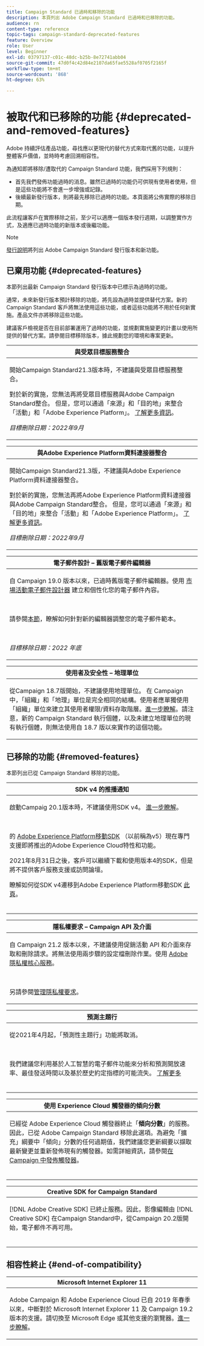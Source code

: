 ```yaml
---
title: Campaign Standard 已過時和移除的功能
description: 本頁列出 Adobe Campaign Standard 已過時和已移除的功能。
audience: rn
content-type: reference
topic-tags: campaign-standard-deprecated-features
feature: Overview
role: User
level: Beginner
exl-id: 03797137-c01c-48dc-b25b-8e72741abb04
source-git-commit: 47d0f4c42d84e2107da65fae5528af0705f2165f
workflow-type: tm+mt
source-wordcount: '868'
ht-degree: 63%

---
```


# 被取代和已移除的功能 {#deprecated-and-removed-features}

Adobe 持續評估產品功能，尋找應以更現代的替代方式來取代舊的功能，以提升整體客戶價值，並時時考慮回溯相容性。

為通知即將移除/遭取代的 Campaign Standard 功能，我們採用下列規則：

* 首先我們發佈功能過時的消息。雖然已過時的功能仍可供現有使用者使用，但是這些功能將不會進一步增強或記錄。
* 後續最新發行版本，則將最先移除已過時的功能。本頁面將公佈實際的移除日期。

此流程讓客戶在實際移除之前，至少可以適應一個版本發行週期，以調整實作方式，及適應已過時功能的新版本或後繼功能。

>[!NOTE]
>[發行說明](../../rn/using/release-notes.md)將列出 Adobe Campaign Standard 發行版本和新功能。


## 已棄用功能 {#deprecated-features}

本節列出最新 Campaign Standard 發行版本中已標示為過時的功能。

通常，未來新發行版本預計移除的功能，將先設為過時並提供替代方案。新的 Campaign Standard 客戶將無法使用這些功能，或者這些功能將不用於任何新實施。產品文件亦將移除這些功能。

建議客戶檢視是否在目前部署運用了過時的功能，並規劃實施變更的計畫以使用所提供的替代方案。請參閱目標移除版本，據此規劃您的環境和專案更新。

<table> 
 <thead> 
  <tr> 
   <th> <strong>與受眾目標服務整合</strong><br /> </th> 
  </tr> 
 </thead> 
 <tbody> 
  <tr> 
   <td> <p> 開始Campaign Standard21.3版本時，不建議與受眾目標服務整合。 </p>
   <p>對於新的實施，您無法再將受眾目標服務與Adobe Campaign Standard整合。 但是，您可以通過「來源」和「目的地」來整合「活動」和「Adobe Experience Platform」。 <a href="https://experienceleague.adobe.com/docs/campaign-standard/using/integrating-with-adobe-cloud/adobe-experience-platform/aep-sources-destinations/get-started-sources-destinations.html?lang=en">了解更多資訊</a>。</p>
     <em>目標刪除日期：2022年9月</em></p>
     </td> 
  </tr> 
 </tbody> 
</table>

<table> 
 <thead> 
  <tr> 
   <th> <strong>與Adobe Experience Platform資料連接器整合</strong><br /> </th> 
  </tr> 
 </thead> 
 <tbody> 
  <tr> 
   <td> <p> 開始Campaign Standard21.3版，不建議與Adobe Experience Platform資料連接器整合。 </p>
   <p>對於新的實施，您無法再將Adobe Experience Platform資料連接器與Adobe Campaign Standard整合。 但是，您可以通過「來源」和「目的地」來整合「活動」和「Adobe Experience Platform」。 <a href="https://experienceleague.adobe.com/docs/campaign-standard/using/integrating-with-adobe-cloud/adobe-experience-platform/aep-sources-destinations/get-started-sources-destinations.html?lang=en">了解更多資訊</a>。</p>
     <em>目標刪除日期：2022年9月</em></p>
     </td> 
  </tr> 
 </tbody> 
</table>


<table> 
 <thead> 
  <tr> 
   <th> <strong>電子郵件設計 – 舊版電子郵件編輯器</strong><br /> </th> 
  </tr> 
 </thead> 
 <tbody> 
  <tr> 
   <td> <p>自 Campaign 19.0 版本以來，已過時舊版電子郵件編輯器。使用 <a href="https://experienceleague.adobe.com/docs/campaign-standard/using/designing-content/designing-content-in-adobe-campaign.html">市場活動電子郵件設計器</a> 建立和個性化您的電子郵件內容。 </p></br>
   <p>請參閱<a href="https://experienceleague.adobe.com/docs/campaign-standard/using/designing-content/building-email-content/using-existing-content.html">本節</a>，瞭解如何針對新的編輯器調整您的電子郵件範本。</p></br>
  <p> 
  <em>目標移除日期：2022 年底</em></p>
   </td> 
  </tr> 
 </tbody> 
</table>

<table> 
 <thead> 
  <tr> 
   <th> <strong>使用者及安全性 – 地理單位</strong><br /> </th> 
  </tr> 
 </thead> 
 <tbody> 
  <tr> 
   <td> <p>從Campaign 18.7版開始，不建議使用地理單位。 在 Campaign 中，「組織」和「地理」單位是完全相同的結構。使用者應單獨使用「組織」單位來建立其使用者權限/資料存取階層。<a href="https://experienceleague.adobe.com/docs/campaign-standard/using/administrating/users-and-security/organizational-units.html?lang=zh-Hant#administrating">進一步瞭解</a>。請注意，新的 Campaign Standard 執行個體，以及未建立地理單位的現有執行個體，則無法使用自 18.7 版以來實作的這個功能。</p>
   </td> 
  </tr> 
 </tbody> 
</table>

## 已移除的功能 {#removed-features}

本節列出已從 Campaign Standard 移除的功能。



<table> 
 <thead> 
  <tr> 
   <th> <strong>SDK v4 的推播通知</strong><br /> </th> 
  </tr> 
 </thead> 
 <tbody> 
  <tr> 
   <td> <p> 啟動Campaig 20.1版本時，不建議使用SDK v4。 <a href="https://aep-sdks.gitbook.io/docs/version-4-sdk-end-of-support-faq">進一步瞭解</a>。</p><br/>
   <p>的 <a href="https://aep-sdks.gitbook.io/docs/">Adobe Experience Platform移動SDK</a> （以前稱為v5）現在專門支援即將推出的Adobe Experience Cloud特性和功能。</p>
   <p>2021年8月31日之後，客戶可以繼續下載和使用版本4的SDK，但是將不提供客戶服務支援或訪問論壇。</p>
   <p>瞭解如何從SDK v4遷移到Adobe Experience Platform移動SDK <a href="https://experienceleague.adobe.com/docs/campaign-standard/using/administrating/configuring-mobile/sdkv4-migration.html">此頁</a>。</p></br>
     </td> 
  </tr> 
 </tbody> 
</table>

<table> 
 <thead> 
  <tr> 
   <th> <strong>隱私權要求 – Campaign API 及介面</strong><br /> </th> 
  </tr> 
 </thead> 
 <tbody> 
  <tr> 
   <td> <p>自 Campaign 21.2 版本以來，不建議使用促銷活動 API 和介面來存取和刪除請求。將無法使用兩步驟的設定檔刪除作業。使用 <a href="https://developer.adobe.com/experience-platform-apis/references/privacy-service">Adobe 隱私權核心服務</a>。</p></br>
   <p>另請參閱<a href="https://experienceleague.adobe.com/docs/campaign-standard/using/getting-started/privacy/privacy-requests.html?lang=zh-Hant">管理隱私權要求</a>。</p>
  </td> 
  </tr> 
 </tbody> 
</table>

<table> 
 <thead> 
 <tr> 
   <th> <strong>預測主題行</strong><br /> </th> 
  </tr> 
 </thead> 
 <tbody> 
  <tr> 
   <td> <p> 從2021年4月起，「預測性主題行」功能將取消。</p><br/>
   <p>我們建議您利用基於人工智慧的電子郵件功能來分析和預測開放速率、最佳發送時間以及基於歷史約定指標的可能流失。 <a href="https://experienceleague.adobe.com/docs/campaign-standard/using/testing-and-sending/preparing-and-testing-messages/predictive.html">了解更多</a></p></br>
     </td> 
  </tr> 
  </tbody> 
</table>

<table> 
 <thead> 
  <tr> 
   <th> <strong>使用 Experience Cloud 觸發器的傾向分數</strong><br /> </th> 
  </tr> 
 </thead> 
 <tbody> 
  <tr> 
   <td> <p>已經從 Adobe Experience Cloud 觸發器終止「<b>傾向分數</b>」的服務。因此，已從 Adobe Campaign Standard 移除此選項。為避免「擴充」綱要中「傾向」分數的任何過期值，我們建議您更新綱要以擷取最新變更並重新發佈現有的觸發器。如需詳細資訊，請參閱<a href="https://experienceleague.adobe.com/docs/campaign-standard/using/integrating-with-adobe-cloud/working-with-campaign-and-triggers/using-triggers-in-campaign.html">在 Campaign 中發佈觸發器</a>。
</p></br>
   </td> 
  </tr> 
 </tbody> 
</table>

<table> 
 <thead> 
  <tr> 
   <th> <strong>Creative SDK for Campaign Standard</strong><br /> </th> 
  </tr> 
 </thead> 
 <tbody> 
  <tr> 
   <td> <p>[!DNL Adobe Creative SDK]  已終止服務。因此，影像編輯由 [!DNL Creative SDK] 在Campaign Standard中，從Campaign 20.2版開始，電子郵件不再可用。</p></br>
   </td> 
  </tr> 
 </tbody> 
</table>

## 相容性終止 {#end-of-compatibility}

<table> 
 <thead> 
  <tr> 
   <th> <strong>Microsoft Internet Explorer 11</strong><br /> </th> 
  </tr> 
 </thead> 
 <tbody> 
  <tr> 
   <td> <p>Adobe Campaign 和 Adobe Experience Cloud 已自 2019 年春季以來，中斷對於 Microsoft Internet Explorer 11 及 Campaign 19.2 版本的支援。請切換至 Microsoft Edge 或其他支援的瀏覽器。<a href="https://experienceleague.adobe.com/docs/campaign-standard/using/administrating/about-configuration-guidelines.html">進一步瞭解</a>。</p>
   </td> 
  </tr> 
 </tbody> 
</table>
